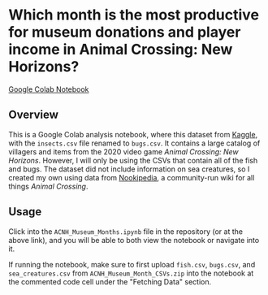 # Which month is the most productive for museum donations and player income in Animal Crossing: New Horizons?
[Google Colab Notebook](https://colab.research.google.com/github/vmagdangal/acnh-best-museum-month-analysis/blob/main/ACNH_Museum_Months.ipynb)

## Overview
This is a Google Colab analysis notebook, where this dataset from [Kaggle](https://catalog.data.gov/dataset/ncrn-bird-monitoring-data-2007-2017), with the `insects.csv` file renamed to `bugs.csv`. It contains a large catalog of villagers and items from the 2020 video game *Animal Crossing: New Horizons*. However, I will only be using the CSVs that contain all of the fish and bugs. The dataset did not include information on sea creatures, so I created my own using data from [Nookipedia](https://nookipedia.com/wiki/Sea_creature/New_Horizons), a community-run wiki for all things *Animal Crossing*.

## Usage
Click into the `ACNH_Museum_Months.ipynb` file in the repository (or at the above link), and you will be able to both view the notebook or navigate into it.

If running the notebook, make sure to first upload `fish.csv`, `bugs.csv`, and `sea_creatures.csv` from `ACNH_Museum_Month_CSVs.zip` into the notebook at the commented code cell under the "Fetching Data" section.
